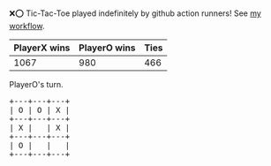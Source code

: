 :x::o: Tic-Tac-Toe played indefinitely by github action runners! See [my workflow](.github/workflows/play.yaml).

|PlayerX wins|PlayerO wins|Ties|
|-|-|-|
|1067|980|466|

PlayerO's turn.

<pre>
+---+---+---+
| O | O | X |
+---+---+---+
| X |   | X |
+---+---+---+
| O |   |   |
+---+---+---+
</pre>
